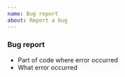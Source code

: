 ```yaml
---
name: Bug report
about: Report a bug
---
```


### Bug report

- Part of code where error occurred
- What error occurred